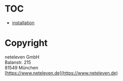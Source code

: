 # TOC
* [installation](amplience/install.md)

# Copyright
neteleven GmbH\
Balanstr. 215\
81549 München\
[https://www.neteleven.de](https://www.neteleven.de)

